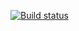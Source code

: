 [![Build status](https://ci.appveyor.com/api/projects/status/47552etcefkbfggy?svg=true)](https://ci.appveyor.com/project/Gena800/netology-cardorder)
